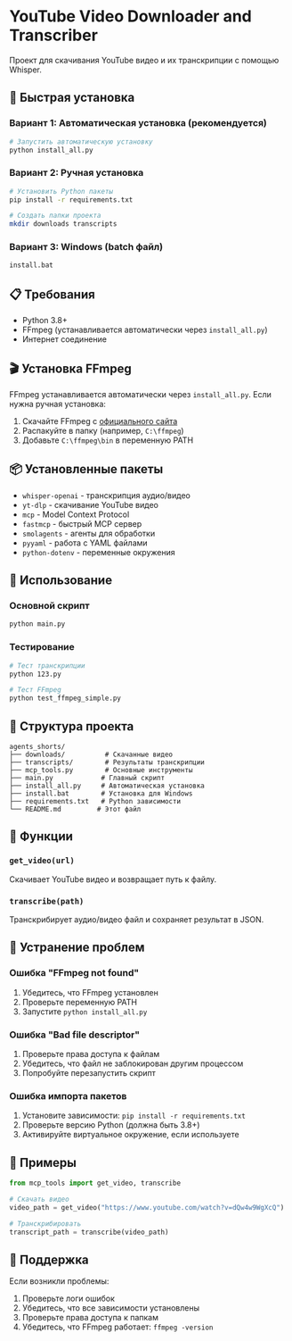 # YouTube Video Downloader and Transcriber

Проект для скачивания YouTube видео и их транскрипции с помощью Whisper.

## 🚀 Быстрая установка

### Вариант 1: Автоматическая установка (рекомендуется)
```bash
# Запустить автоматическую установку
python install_all.py
```

### Вариант 2: Ручная установка
```bash
# Установить Python пакеты
pip install -r requirements.txt

# Создать папки проекта
mkdir downloads transcripts
```

### Вариант 3: Windows (batch файл)
```cmd
install.bat
```

## 📋 Требования

- Python 3.8+
- FFmpeg (устанавливается автоматически через `install_all.py`)
- Интернет соединение

## 🎬 Установка FFmpeg

FFmpeg устанавливается автоматически через `install_all.py`. Если нужна ручная установка:

1. Скачайте FFmpeg с [официального сайта](https://ffmpeg.org/download.html)
2. Распакуйте в папку (например, `C:\ffmpeg`)
3. Добавьте `C:\ffmpeg\bin` в переменную PATH

## 📦 Установленные пакеты

- `whisper-openai` - транскрипция аудио/видео
- `yt-dlp` - скачивание YouTube видео
- `mcp` - Model Context Protocol
- `fastmcp` - быстрый MCP сервер
- `smolagents` - агенты для обработки
- `pyyaml` - работа с YAML файлами
- `python-dotenv` - переменные окружения

## 🚀 Использование

### Основной скрипт
```bash
python main.py
```

### Тестирование
```bash
# Тест транскрипции
python 123.py

# Тест FFmpeg
python test_ffmpeg_simple.py
```

## 📁 Структура проекта

```
agents_shorts/
├── downloads/          # Скачанные видео
├── transcripts/        # Результаты транскрипции
├── mcp_tools.py        # Основные инструменты
├── main.py            # Главный скрипт
├── install_all.py     # Автоматическая установка
├── install.bat        # Установка для Windows
├── requirements.txt   # Python зависимости
└── README.md         # Этот файл
```

## 🔧 Функции

### `get_video(url)`
Скачивает YouTube видео и возвращает путь к файлу.

### `transcribe(path)`
Транскрибирует аудио/видео файл и сохраняет результат в JSON.

## 🐛 Устранение проблем

### Ошибка "FFmpeg not found"
1. Убедитесь, что FFmpeg установлен
2. Проверьте переменную PATH
3. Запустите `python install_all.py`

### Ошибка "Bad file descriptor"
1. Проверьте права доступа к файлам
2. Убедитесь, что файл не заблокирован другим процессом
3. Попробуйте перезапустить скрипт

### Ошибка импорта пакетов
1. Установите зависимости: `pip install -r requirements.txt`
2. Проверьте версию Python (должна быть 3.8+)
3. Активируйте виртуальное окружение, если используете

## 📝 Примеры

```python
from mcp_tools import get_video, transcribe

# Скачать видео
video_path = get_video("https://www.youtube.com/watch?v=dQw4w9WgXcQ")

# Транскрибировать
transcript_path = transcribe(video_path)
```

## 🤝 Поддержка

Если возникли проблемы:
1. Проверьте логи ошибок
2. Убедитесь, что все зависимости установлены
3. Проверьте права доступа к папкам
4. Убедитесь, что FFmpeg работает: `ffmpeg -version`


